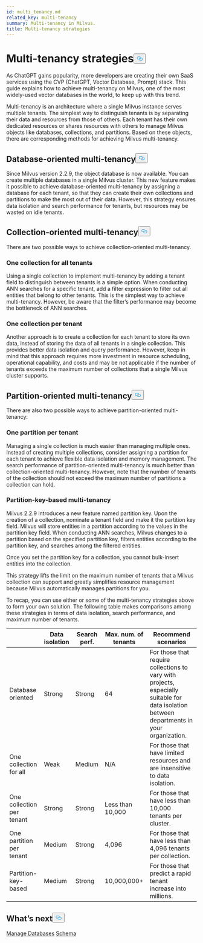 ```yaml
---
id: multi_tenancy.md
related_key: multi-tenancy
summary: Multi-tenancy in Milvus.
title: Multi-tenancy strategies
---
```

<h1 id="Multi-tenancy-strategies" class="common-anchor-header">Multi-tenancy strategies<button data-href="#Multi-tenancy-strategies" class="anchor-icon" translate="no">
      <svg translate="no"
        aria-hidden="true"
        focusable="false"
        height="20"
        version="1.1"
        viewBox="0 0 16 16"
        width="16"
      >
        <path
          fill="#0092E4"
          fill-rule="evenodd"
          d="M4 9h1v1H4c-1.5 0-3-1.69-3-3.5S2.55 3 4 3h4c1.45 0 3 1.69 3 3.5 0 1.41-.91 2.72-2 3.25V8.59c.58-.45 1-1.27 1-2.09C10 5.22 8.98 4 8 4H4c-.98 0-2 1.22-2 2.5S3 9 4 9zm9-3h-1v1h1c1 0 2 1.22 2 2.5S13.98 12 13 12H9c-.98 0-2-1.22-2-2.5 0-.83.42-1.64 1-2.09V6.25c-1.09.53-2 1.84-2 3.25C6 11.31 7.55 13 9 13h4c1.45 0 3-1.69 3-3.5S14.5 6 13 6z"
        ></path>
      </svg>
    </button></h1><p>As ChatGPT gains popularity, more developers are creating their own SaaS services using the CVP (ChatGPT, Vector Database, Prompt) stack. This guide explains how to achieve multi-tenancy on Milvus, one of the most widely-used vector databases in the world, to keep up with this trend.</p>
<p>Multi-tenancy is an architecture where a single Milvus instance serves multiple tenants. The simplest way to distinguish tenants is by separating their data and resources from those of others. Each tenant has their own dedicated resources or shares resources with others to manage Milvus objects like databases, collections, and partitions. Based on these objects, there are corresponding methods for achieving Milvus multi-tenancy.</p>
<h2 id="Database-oriented-multi-tenancy" class="common-anchor-header">Database-oriented multi-tenancy<button data-href="#Database-oriented-multi-tenancy" class="anchor-icon" translate="no">
      <svg translate="no"
        aria-hidden="true"
        focusable="false"
        height="20"
        version="1.1"
        viewBox="0 0 16 16"
        width="16"
      >
        <path
          fill="#0092E4"
          fill-rule="evenodd"
          d="M4 9h1v1H4c-1.5 0-3-1.69-3-3.5S2.55 3 4 3h4c1.45 0 3 1.69 3 3.5 0 1.41-.91 2.72-2 3.25V8.59c.58-.45 1-1.27 1-2.09C10 5.22 8.98 4 8 4H4c-.98 0-2 1.22-2 2.5S3 9 4 9zm9-3h-1v1h1c1 0 2 1.22 2 2.5S13.98 12 13 12H9c-.98 0-2-1.22-2-2.5 0-.83.42-1.64 1-2.09V6.25c-1.09.53-2 1.84-2 3.25C6 11.31 7.55 13 9 13h4c1.45 0 3-1.69 3-3.5S14.5 6 13 6z"
        ></path>
      </svg>
    </button></h2><p>Since Milvus version 2.2.9, the object database is now available. You can create multiple databases in a single Milvus cluster. This new feature makes it possible to achieve database-oriented multi-tenancy by assigning a database for each tenant, so that they can create their own collections and partitions to make the most out of their data. However, this strategy ensures data isolation and search performance for tenants, but resources may be wasted on idle tenants.</p>
<h2 id="Collection-oriented-multi-tenancy" class="common-anchor-header">Collection-oriented multi-tenancy<button data-href="#Collection-oriented-multi-tenancy" class="anchor-icon" translate="no">
      <svg translate="no"
        aria-hidden="true"
        focusable="false"
        height="20"
        version="1.1"
        viewBox="0 0 16 16"
        width="16"
      >
        <path
          fill="#0092E4"
          fill-rule="evenodd"
          d="M4 9h1v1H4c-1.5 0-3-1.69-3-3.5S2.55 3 4 3h4c1.45 0 3 1.69 3 3.5 0 1.41-.91 2.72-2 3.25V8.59c.58-.45 1-1.27 1-2.09C10 5.22 8.98 4 8 4H4c-.98 0-2 1.22-2 2.5S3 9 4 9zm9-3h-1v1h1c1 0 2 1.22 2 2.5S13.98 12 13 12H9c-.98 0-2-1.22-2-2.5 0-.83.42-1.64 1-2.09V6.25c-1.09.53-2 1.84-2 3.25C6 11.31 7.55 13 9 13h4c1.45 0 3-1.69 3-3.5S14.5 6 13 6z"
        ></path>
      </svg>
    </button></h2><p>There are two possible ways to achieve collection-oriented multi-tenancy.</p>
<h3 id="One-collection-for-all-tenants" class="common-anchor-header">One collection for all tenants</h3><p>Using a single collection to implement multi-tenancy by adding a tenant field to distinguish between tenants is a simple option. When conducting ANN searches for a specific tenant, add a filter expression to filter out all entities that belong to other tenants. This is the simplest way to achieve multi-tenancy. However, be aware that the filter’s performance may become the bottleneck of ANN searches.</p>
<h3 id="One-collection-per-tenant" class="common-anchor-header">One collection per tenant</h3><p>Another approach is to create a collection for each tenant to store its own data, instead of storing the data of all tenants in a single collection. This provides better data isolation and query performance. However, keep in mind that this approach requires more investment in resource scheduling, operational capability, and costs and may be not applicable if the number of tenants exceeds the maximum number of collections that a single Milvus cluster supports.</p>
<h2 id="Partition-oriented-multi-tenancy" class="common-anchor-header">Partition-oriented multi-tenancy<button data-href="#Partition-oriented-multi-tenancy" class="anchor-icon" translate="no">
      <svg translate="no"
        aria-hidden="true"
        focusable="false"
        height="20"
        version="1.1"
        viewBox="0 0 16 16"
        width="16"
      >
        <path
          fill="#0092E4"
          fill-rule="evenodd"
          d="M4 9h1v1H4c-1.5 0-3-1.69-3-3.5S2.55 3 4 3h4c1.45 0 3 1.69 3 3.5 0 1.41-.91 2.72-2 3.25V8.59c.58-.45 1-1.27 1-2.09C10 5.22 8.98 4 8 4H4c-.98 0-2 1.22-2 2.5S3 9 4 9zm9-3h-1v1h1c1 0 2 1.22 2 2.5S13.98 12 13 12H9c-.98 0-2-1.22-2-2.5 0-.83.42-1.64 1-2.09V6.25c-1.09.53-2 1.84-2 3.25C6 11.31 7.55 13 9 13h4c1.45 0 3-1.69 3-3.5S14.5 6 13 6z"
        ></path>
      </svg>
    </button></h2><p>There are also two possible ways to achieve partition-oriented multi-tenancy:</p>
<h3 id="One-partition-per-tenant" class="common-anchor-header">One partition per tenant</h3><p>Managing a single collection is much easier than managing multiple ones. Instead of creating multiple collections, consider assigning a partition for each tenant to achieve flexible data isolation and memory management. The search performance of partition-oriented multi-tenancy is much better than collection-oriented multi-tenancy. However, note that the number of tenants of the collection should not exceed the maximum number of partitions a collection can hold.</p>
<h3 id="Partition-key-based-multi-tenancy" class="common-anchor-header">Partition-key-based multi-tenancy</h3><p>Milvus 2.2.9 introduces a new feature named partition key. Upon the creation of a collection, nominate a tenant field and make it the partition key field. Milvus will store entities in a partition according to the values in the partition key field. When conducting ANN searches, Milvus changes to a partition based on the specified partition key, filters entities according to the partition key, and searches among the filtered entities.</p>
<div class="alert note">
<p>Once you set the partition key for a collection, you cannot bulk-insert entities into the collection.</p>
</div>
<p>This strategy lifts the limit on the maximum number of tenants that a Milvus collection can support and greatly simplifies resource management because Milvus automatically manages partitions for you.</p>
<p>To recap, you can use either or some of the multi-tenancy strategies above to form your own solution. The following table makes comparisons among these strategies in terms of data isolation, search performance, and maximum number of tenants.</p>
<table>
<thead>
<tr><th></th><th>Data isolation</th><th>Search perf.</th><th>Max. num. of tenants</th><th>Recommend scenarios</th></tr>
</thead>
<tbody>
<tr><td>Database oriented</td><td>Strong</td><td>Strong</td><td>64</td><td>For those that require collections to vary with projects, especially suitable for data isolation between departments in your organization.</td></tr>
<tr><td>One collection for all</td><td>Weak</td><td>Medium</td><td>N/A</td><td>For those that have limited resources and are insensitive to data isolation.</td></tr>
<tr><td>One collection per tenant</td><td>Strong</td><td>Strong</td><td>Less than 10,000</td><td>For those that have less than 10,000 tenants per cluster.</td></tr>
<tr><td>One partition per tenant</td><td>Medium</td><td>Strong</td><td>4,096</td><td>For those that have less than 4,096 tenants per collection.</td></tr>
<tr><td>Partition-key-based</td><td>Medium</td><td>Strong</td><td>10,000,000+</td><td>For those that predict a rapid tenant increase into millions.</td></tr>
</tbody>
</table>
<h2 id="Whats-next" class="common-anchor-header">What’s next<button data-href="#Whats-next" class="anchor-icon" translate="no">
      <svg translate="no"
        aria-hidden="true"
        focusable="false"
        height="20"
        version="1.1"
        viewBox="0 0 16 16"
        width="16"
      >
        <path
          fill="#0092E4"
          fill-rule="evenodd"
          d="M4 9h1v1H4c-1.5 0-3-1.69-3-3.5S2.55 3 4 3h4c1.45 0 3 1.69 3 3.5 0 1.41-.91 2.72-2 3.25V8.59c.58-.45 1-1.27 1-2.09C10 5.22 8.98 4 8 4H4c-.98 0-2 1.22-2 2.5S3 9 4 9zm9-3h-1v1h1c1 0 2 1.22 2 2.5S13.98 12 13 12H9c-.98 0-2-1.22-2-2.5 0-.83.42-1.64 1-2.09V6.25c-1.09.53-2 1.84-2 3.25C6 11.31 7.55 13 9 13h4c1.45 0 3-1.69 3-3.5S14.5 6 13 6z"
        ></path>
      </svg>
    </button></h2><p><a href="/docs/ja/manage_databases.md">Manage Databases</a>
<a href="/docs/ja/schema.md">Schema</a></p>
